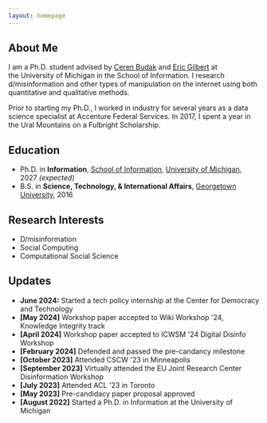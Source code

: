```yaml
---
layout: homepage
---
```


## About Me

I am a Ph.D. student advised by [Ceren Budak](https://www.si.umich.edu/people/ceren-budak) and [Eric Gilbert](http://eegilbert.org/) at the University of Michigan in the School of Information. I research d/misinformation and other types of manipulation on the internet using both quantitative and qualitative methods.

Prior to starting my Ph.D., I worked in industry for several years as a data science specialist at Accenture Federal Services. In 2017, I spent a year in the Ural Mountains on a Fulbright Scholarship.

## Education

- Ph.D. in **Information**, [School of Information](https://www.si.umich.edu/), [University of Michigan](https://umich.edu/), 2027 _(expected)_
- B.S. in **Science, Technology, & International Affairs**, [Georgetown University](https://www.georgetown.edu/), 2016

## Research Interests

- D/misinformation
- Social Computing
- Computational Social Science

## Updates

- **June 2024:** Started a tech policy internship at the Center for Democracy and Technology
- **[May 2024]** Workshop paper accepted to Wiki Workshop '24, Knowledge Integrity track
- **[April 2024]** Workshop paper accepted to ICWSM '24 Digital Disinfo Workshop
- **[February 2024]** Defended and passed the pre-candancy milestone
- **[October 2023]** Attended CSCW '23 in Minneapolis
- **[September 2023]** Virtually attended the EU Joint Research Center Disinformation Workshop
- **[July 2023]** Attended ACL '23 in Toronto
- **[May 2023]** Pre-candidacy paper proposal approved
- **[August 2022]** Started a Ph.D. in Information at the University of Michigan
